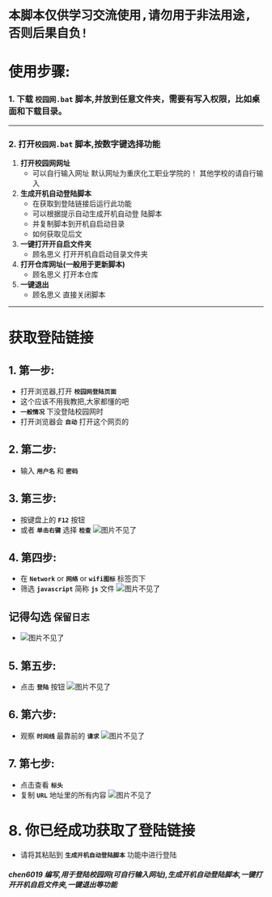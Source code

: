# **`本脚本仅供学习交流使用,请勿用于非法用途,否则后果自负!`**
# **使用步骤:**
### 1. 下载   `校园网.bat`    脚本,并放到任意文件夹，需要有写入权限，比如桌面和下载目录。
***
### 2. 打开`校园网.bat` 脚本,按数字键选择功能

1. **打开校园网网址**
    * 可以自行输入网址
    默认网址为重庆化工职业学院的！
    其他学校的请自行输入
2. **生成开机自动登陆脚本**
    *  在获取到登陆链接后运行此功能
    *  可以根据提示自动生成开机自动登 陆脚本
    *  并复制脚本到开机自启动目录
    *  如何获取见后文
3. **一键打开开自启文件夹**
    * 顾名思义
    打开开机自启动目录文件夹
4. **打开仓库网址(一般用于更新脚本)**
    * 顾名思义
    打开本仓库
5. **一键退出**
    * 顾名思义
    直接关闭脚本
***
# **获取登陆链接**

## 1. 第一步:
   * 打开浏览器,打开 **`校园网登陆页面`**
   * 这个应该不用我教把,大家都懂的吧
   * **`一般情况`** 下没登陆校园网时
   * 打开浏览器会 **`自动`** 打开这个网页的
## 2. 第二步:
   * 输入 **`用户名`** 和 **`密码`**
## 3. 第三步:
   * 按键盘上的 **`F12`** 按钮
   * 或者 **`单击右键`** 选择 **`检查`**
![图片不见了](img/jc.png)

## 4. 第四步:
* 在 **`Network`** or **`网络`** or **`wifi图标`** 标签页下
* 筛选 **`javascript`** 简称 **`js`** 文件
![图片不见了](img/wl.png)

## 记得勾选 **`保留日志`**
* ![图片不见了](img/blrz.png)

## 5. 第五步:
* 点击 **`登陆`** 按钮
![图片不见了](img/dl.png)

## 6. 第六步:
* 观察 **`时间线`** 最靠前的 **`请求`**
![图片不见了](img/sjx.png)

## 7. 第七步:
* 点击查看 **`标头`**
* 复制 **`URL`** 地址里的所有内容
![图片不见了](img/url.png)

# 8. 你已经成功获取了登陆链接
* 请将其粘贴到 **`生成开机自动登陆脚本`** 功能中进行登陆
##### chen6019 编写,用于登陆校园网(可自行输入网址),生成开机自动登陆脚本,一键打开开机自启文件夹,一键退出等功能
